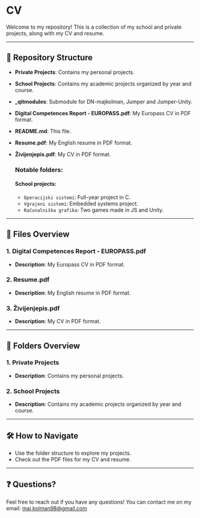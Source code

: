 # CV

Welcome to my repository! This is a collection of my school and private projects, along with my CV and resume.

---

## 📂 Repository Structure

- **Private Projects**: Contains my personal projects.
- **School Projects**: Contains my academic projects organized by year and course.
- **_qitmodules**: Submodule for DN-majkolman, Jumper and Jumper-Unity.
- **Digital Competences Report - EUROPASS.pdf**: My Europass CV in PDF format.
- **README.md**: This file.
- **Resume.pdf**: My English resume in PDF format.
- **Živijenjepis.pdf**: My CV in PDF format.

  ### Notable folders:
    #### School projects:  
    - `Operacijski sistemi`: Full-year project in C.
    - `Vgrajeni sistemi`: Embedded systems project.
    - `Računalniška grafika`: Two games made in JS and Unity.
      
---

## 📄 Files Overview

### **1. Digital Competences Report - EUROPASS.pdf**
- **Description**: My Europass CV in PDF format.

### **2. Resume.pdf**
- **Description**: My English resume in PDF format.

### **3. Živijenjepis.pdf**
- **Description**: My CV in PDF format.

---

## 📁 Folders Overview

### **1. Private Projects**
- **Description**: Contains my personal projects.

### **2. School Projects**
- **Description**: Contains my academic projects organized by year and course.

---

## 🛠️ How to Navigate
- Use the folder structure to explore my projects.
- Check out the PDF files for my CV and resume.

---

## ❓ Questions?
Feel free to reach out if you have any questions!
You can contact me on my email: maj.kolman98@gmail.com
